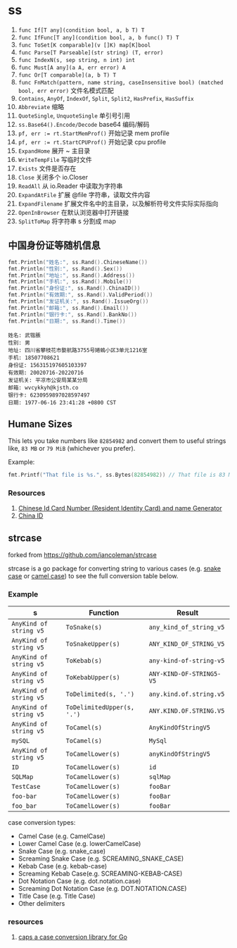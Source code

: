 # ss

1. `func If[T any](condition bool, a, b T) T`
2. `func IfFunc[T any](condition bool, a, b func() T) T `
3. `func ToSet[K comparable](v []K) map[K]bool`
4. `func Parse[T Parseable](str string) (T, error)`
5. `func IndexN(s, sep string, n int) int`
6. `func Must[A any](a A, err error) A`
7. `func Or[T comparable](a, b T) T`
8. `func FnMatch(pattern, name string, caseInsensitive bool) (matched bool, err error)` 文件名模式匹配
9. `Contains`, `AnyOf`, `IndexOf`, `Split`, `Split2`, `HasPrefix`, `HasSuffix`
10. `Abbreviate` 缩略
11. `QuoteSingle`, `UnquoteSingle` 单引号引用
12. `ss.Base64().Encode/Decode` base64 编码/解码
1. `pf, err := rt.StartMemProf()` 开始记录 mem profile
2. `pf, err := rt.StartCPUProf()` 开始记录 cpu profile
3. `ExpandHome` 展开 ~ 主目录
4. `WriteTempFile` 写临时文件
5. `Exists` 文件是否存在
6. `Close` 关闭多个 io.Closer 
7. `ReadAll` 从 io.Reader 中读取为字符串
8. `ExpandAtFile` 扩展 @file 字符串，读取文件内容
9. `ExpandFilename` 扩展文件名中的主目录，以及解析符号文件实际实际指向
10. `OpenInBrowser` 在默认浏览器中打开链接
11. `SplitToMap` 将字符串 s 分割成 map

## 中国身份证等随机信息

```go
fmt.Println("姓名:", ss.Rand().ChineseName())
fmt.Println("性别:", ss.Rand().Sex())
fmt.Println("地址:", ss.Rand().Address())
fmt.Println("手机:", ss.Rand().Mobile())
fmt.Println("身份证:", ss.Rand().ChinaID())
fmt.Println("有效期:", ss.Rand().ValidPeriod())
fmt.Println("发证机关:", ss.Rand().IssueOrg())
fmt.Println("邮箱:", ss.Rand().Email())
fmt.Println("银行卡:", ss.Rand().BankNo())
fmt.Println("日期:", ss.Rand().Time())
```

```
姓名: 武锴脹
性别: 男
地址: 四川省攀枝花市嫯航路3755号婘螐小区3单元1216室
手机: 18507708621
身份证: 156315197605103397
有效期: 20020716-20220716
发证机关: 平凉市公安局某某分局
邮箱: wvcykkyh@kjsth.co
银行卡: 6230959897028597497
日期: 1977-06-16 23:41:28 +0800 CST
```

## Humane Sizes

This lets you take numbers like `82854982` and convert them to useful
strings like, `83 MB` or `79 MiB` (whichever you prefer).

Example:

```go
fmt.Printf("That file is %s.", ss.Bytes(82854982)) // That file is 83 MB.
```


### Resources

1. [Chinese Id Card Number (Resident Identity Card) and name Generator](https://www.myfakeinfo.com/nationalidno/get-china-citizenidandname.php)
2. [China ID](https://github.com/mritd/chinaid)


## strcase

forked from https://github.com/iancoleman/strcase

strcase is a go package for converting string to various cases (e.g. [snake case](https://en.wikipedia.org/wiki/Snake_case) or [camel case](https://en.wikipedia.org/wiki/CamelCase)) to see the full conversion table below.

### Example


| s                      | Function                   | Result                   |
|------------------------|----------------------------|--------------------------|
| `AnyKind of string v5` | `ToSnake(s)`               | `any_kind_of_string_v5`  |
| `AnyKind of string v5` | `ToSnakeUpper(s)`          | `ANY_KIND_OF_STRING_V5`  |
| `AnyKind of string v5` | `ToKebab(s)`               | `any-kind-of-string-v5`  |
| `AnyKind of string v5` | `ToKebabUpper(s)`          | `ANY-KIND-OF-STRING5-V5` |
| `AnyKind of string v5` | `ToDelimited(s, '.')`      | `any.kind.of.string.v5`  |
| `AnyKind of string v5` | `ToDelimitedUpper(s, '.')` | `ANY.KIND.OF.STRING.V5`  |
| `AnyKind of string v5` | `ToCamel(s)`               | `AnyKindOfStringV5`      |
| `mySQL`                | `ToCamel(s)`               | `MySql`                  |
| `AnyKind of string v5` | `ToCamelLower(s)`          | `anyKindOfStringV5`      |
| `ID`                   | `ToCamelLower(s)`          | `id`                     |
| `SQLMap`               | `ToCamelLower(s)`          | `sqlMap`                 |
| `TestCase`             | `ToCamelLower(s)`          | `fooBar`                 |
| `foo-bar`              | `ToCamelLower(s)`          | `fooBar`                 |
| `foo_bar`              | `ToCamelLower(s)`          | `fooBar`                 |


case conversion types:

- Camel Case (e.g. CamelCase)
- Lower Camel Case (e.g. lowerCamelCase)
- Snake Case (e.g. snake_case)
- Screaming Snake Case (e.g. SCREAMING_SNAKE_CASE)
- Kebab Case (e.g. kebab-case)
- Screaming Kebab Case(e.g. SCREAMING-KEBAB-CASE)
- Dot Notation Case (e.g. dot.notation.case)
- Screaming Dot Notation Case (e.g. DOT.NOTATION.CASE)
- Title Case (e.g. Title Case)
- Other delimiters

### resources

1. [caps a case conversion library for Go](https://github.com/chanced/caps)
